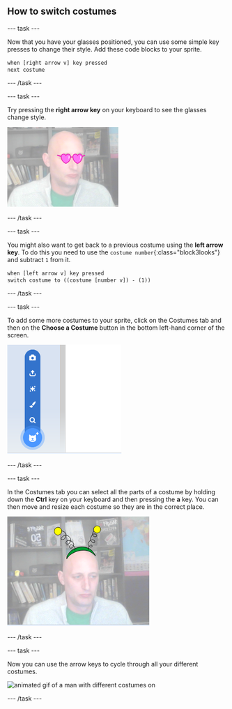 ## How to switch costumes

--- task ---

Now that you have your glasses positioned, you can use some simple key presses to change their style. Add these code blocks to your sprite.

~~~blocks3
when [right arrow v] key pressed
next costume
~~~

--- /task ---

--- task ---

Try pressing the **right arrow key** on your keyboard to see the glasses change style.

![image of a man wearing the heart shaped glasses](images/heart-glasses.png)

--- /task ---

--- task ---

You might also want to get back to a previous costume using the **left arrow key**. To do this you need to use the `costume number`{:class="block3looks"} and subtract `1` from it.

~~~blocks3
when [left arrow v] key pressed
switch costume to ((costume [number v]) - (1))
~~~

--- /task ---

--- task ---

To add some more costumes to your sprite, click on the Costumes tab and then on the **Choose a Costume** button in the bottom left-hand corner of the screen.

![image showing the Choose a costume button with the menu opened](images/choose-costume.png)

--- /task ---

--- task ---

In the Costumes tab you can select all the parts of a costume by holding down the **Ctrl** key on your keyboard and then pressing the **a** key. You can then move and resize each costume so they are in the correct place.

![image of man with alien antenna on his head](images/alien-antenna.png)

--- /task ---

--- task ---

Now you can use the arrow keys to cycle through all your different costumes.

![animated gif of a man with different costumes on](images/costumes.gif)

--- /task ---

